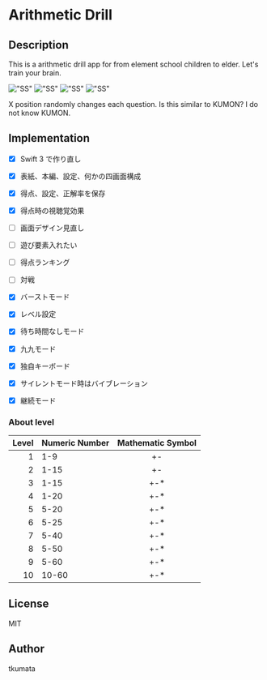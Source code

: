 # Arithmetic Drill

## Description

This is a arithmetic drill app for from element school children to elder. Let's train your brain.

!["SS"](./imgs/ss01.png)
!["SS"](./imgs/ss02.png)
!["SS"](./imgs/ss03.png)
!["SS"](./imgs/ss04.png)

X position randomly changes each question. Is this similar to KUMON? I do not know KUMON.


## Implementation

- [x] Swift 3 で作り直し
- [x] 表紙、本編、設定、何かの四画面構成
- [x] 得点、設定、正解率を保存
- [X] 得点時の視聴覚効果
- [ ] 画面デザイン見直し
- [ ] 遊び要素入れたい
- [ ] 得点ランキング
- [ ] 対戦
- [x] バーストモード
- [x] レベル設定
- [x] 待ち時間なしモード
- [X] 九九モード
- [x] 独自キーボード
- [x] サイレントモード時はバイブレーション
- [x] 継続モード


### About level

| Level | Numeric Number | Mathematic Symbol |
|------:|:---------------|:-----------------:|
| 1  | 1-9   | +-  |
| 2  | 1-15  | +-  |
| 3  | 1-15  | +-* |
| 4  | 1-20  | +-* |
| 5  | 5-20  | +-* |
| 6  | 5-25  | +-* |
| 7  | 5-40  | +-* |
| 8  | 5-50  | +-* |
| 9  | 5-60  | +-* |
| 10 | 10-60 | +-* |


## License

MIT


## Author

tkumata
